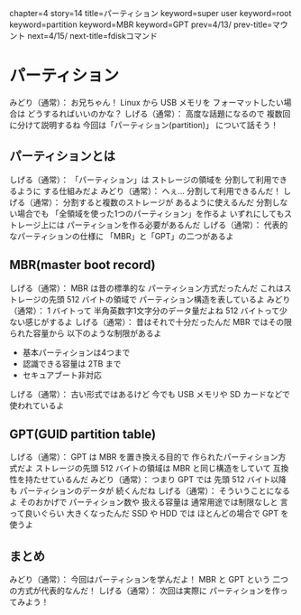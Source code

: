 chapter=4
story=14
title=パーティション
keyword=super user
keyword=root
keyword=partition
keyword=MBR
keyword=GPT
prev=4/13/
prev-title=マウント
next=4/15/
next-title=fdiskコマンド

# パーティション

みどり（通常）：
  お兄ちゃん！
  Linux から USB メモリを
  フォーマットしたい場合は
  どうするればいいのかな？
しげる（通常）：
  高度な話題になるので
  複数回に分けて説明するね
  今回は「パーティション(partition)」
  について話そう！

## パーティションとは

しげる（通常）：
  「パーティション」は
  ストレージの領域を
  分割して利用できるように
  する仕組みだよ
みどり（通常）：
  へぇ…
  分割して利用できるんだ！
しげる（通常）：
  分割すると複数のストレージが
  あるように使えるんだ
  分割しない場合でも
  「全領域を使った1つのパーティション」を作るよ
  いずれにしてもストレージ上には
  パーティションを作る必要があるんだ
しげる（通常）：
  代表的なパーティションの仕様に
  「MBR」と「GPT」の二つがあるよ

## MBR(master boot record)

しげる（通常）：
  MBR は昔の標準的な
  パーティション方式だったんだ
  これはストレージの先頭
  512 バイトの領域で
  パーティション構造を表しているよ
みどり（通常）：
  1 バイトって
  半角英数字1文字分のデータ量だよね
  512 バイトって少ない感じがするよ
しげる（通常）：
  昔はそれで十分だったんだ
  MBR ではその限られた容量から
  以下のような制限があるよ

* 基本パーティションは4つまで
* 認識できる容量は 2TB まで
* セキュアブート非対応

しげる（通常）：
  古い形式ではあるけど
  今でも USB メモリや
  SD カードなどで
  使われているよ

## GPT(GUID partition table)

しげる（通常）：
  GPT は MBR を置き換える目的で
  作られたパーティション方式だよ
  ストレージの先頭 512 バイトの領域は
  MBR と同じ構造をしていて
  互換性を持たせているんだ
みどり（通常）：
  つまり GPT では
  先頭 512 バイト以降も
  パーティションのデータが
  続くんだね
しげる（通常）：
  そういうことになるよ
  そのおかげで
  パーティション数や
  扱える容量は
  通常用途では制限なしと
  言って良いぐらい
  大きくなったんだ
  SSD や HDD では
  ほとんどの場合で
  GPT を使うよ

## まとめ

みどり（通常）：
  今回はパーティションを学んだよ！
  MBR と GPT という
  二つの方式が代表的なんだ！
しげる（通常）：
  次回は実際に
  パーティションを作ってみよう！


